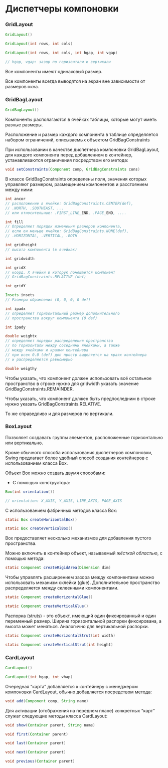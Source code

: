 # Диспетчеры компоновки

### GridLayout

```java
GridLayout()

GridLayout(int rows, int cols)

GridLayout(int rows, int cols, int hgap, int vgap)

// hgap, vgap: зазор по горизонтали и вертикали
```

Все компоненты имеют одинаковый размер.

Все компоненты всегда выводятся на экран вне зависимости от размеров окна.

### GridBagLayout

```java
GridBagLayout()
```

Компоненты располагаются в ячейках таблицы, которые могут иметь разные размеры.

Расположение и размер каждого компонента в таблице определяется набором ограничений, описываемых объектом GridBagConstraints

При использовании в качестве диспетчера компоновки GridBagLayout, для каждого компонента перед добавлением в контейнер, устанавливаются ограничения посредством его метода:

```java
void setConstraints(Component comp, GridBagConstraints cons)
```

В классе GridBagConstraints определены поля, значения которых управляют размером, размещением компонентов и расстоянием между ними:

```java
int ancor
// расположение в ячейке: GridBagConstraints.CENTER(def),
// .NORTH, .SOUTHEAST, ...
// или относительные: .FIRST_LINE_END, .PAGE_END, ....

int fill
// Определяет порядок изменения размеров компонента,
// если он меньше ячейки: GridBagConstraints.NONE(def),
// .HORIZONTAL, .VERTICAL, .BOTH

int gridheight 
// высота компонента (в ячейках)

int gridwidth

int gridX
// коорд. X ячейки в которую помещается компонент
// GridBagConstraints.RELATIVE (def)

int gridY

Insets insets 
// Размеры обрамления (0, 0, 0, 0 def)

int ipadx
// определяет горизонтальный размер дополнительного 
// пространства вокруг компонента (0 def)

int ipady

double weightx
// определяет порядок распределения пространства
// по горизонтали между соседними ячейками, а также
// между ячейками и краями контейнера
// при всех 0.0 (def) доп простр выделяется на краях контейнера
// и распределяется равномерно

double weigthy

```

Чтобы указать, что компонент должен использовать всё остальное пространство в строке нужно для gridwidth указать значение GridBagConstraints.REMAINDER.

Чтобы указать, что компонент должен быть предпоследним в строке нужно указать GridBagConstraints.RELATIVE. 

То же справедливо и для размеров по вертикали.

### BoxLayout

Позволяет создавать группы элементов, расположенные горизонтально или вертикально.

Кроме обычного способа использования диспетчеров компоновки, Swing предлагает более удобный способ создания контейнеров с использованием класса Box.

Объект Box можно создать двумя способами:

- С помощью конструктора:

```java
Box(int orientation())

// orientation: X_AXIS, Y_AXIS, LINE_AXIS, PAGE_AXIS
```

С использованием фабричных методов класса Box:

```java
static Box createHorizontalBox()

static Box createVerticalBox()
```

Box предоставляет несколько механизмов для добавления пустого пространства.

Можно включить в контейнер объект, называемый *жёсткой областью*, с помощью метода:

```java
static Component createRigidArea(Dimension dim)
```

Чтобы управлять расширением зазора между компонентами можно использовать механизм склейки (glue). Дополнительное пространство распределяется между склеенными компонентами.

```java
static Component createHorizontalGlue()

static Component createVerticalGlue()

```

Распорка (struts) - это объект, имеющий один фиксированный и один переменный размер. Ширина горизонтальной распорки фиксирована, а высота может меняться. Аналогично для вертикальной распорки.

```java
static Component createHorizontalStrut(int width)

static Component createVerticalStrut(int height)

```

### CardLayout

```java
CardLayout()

CardLayout(int hgap, int vhap)
```

Очередная “карта” добавляется к контейнеру с менеджером компоновки CardLayout, обычно добавляется посредством метода:

```java
void add(Component comp, String name)
```

Для активации (отображения на переднем плане) конкретных “карт” служат следующие методы класса CardLayout:

```java
void show(Container parent, String name)

void first(Container parent)

void last(Container parent)

void next(Container parent)

void previous(Container parent)
```
